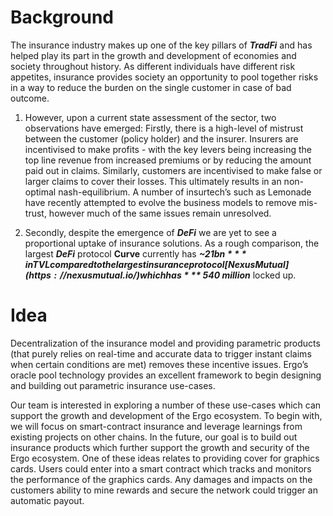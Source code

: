 # Background
The insurance industry makes up one of the key pillars of ***TradFi*** and has helped play its part in the growth and development of economies and society throughout history. As different individuals have different risk appetites, insurance provides society an opportunity to pool together risks in a way to reduce the burden on the single customer in case of bad outcome.

1. However, upon a current state assessment of the sector, two observations have emerged:
Firstly, there is a high-level of mistrust between the customer (policy holder) and the insurer. Insurers are incentivised to make profits - with the key levers being increasing the top line revenue from increased premiums or by reducing the amount paid out in claims. Similarly, customers are incentivised to make false or larger claims to cover their losses. This ultimately results in an non-optimal nash-equilibrium.  A number of insurtech’s such as Lemonade have recently attempted to evolve the business models to remove mis-trust, however much of the same issues remain unresolved. 


2. Secondly, despite the emergence of ***DeFi*** we are yet to see a proportional uptake of insurance solutions.  As a rough comparison, the largest ***DeFi*** protocol **Curve** currently has ***~$21bn*** in TVL compared to the largest insurance protocol [Nexus Mutual](https://nexusmutual.io/) which has ***~$540 million*** locked up.



# Idea 
Decentralization of the insurance model and providing parametric products (that purely relies on real-time and accurate data to trigger instant claims when certain conditions are met) removes these incentive issues.  Ergo’s oracle pool technology provides an excellent framework to begin designing and building out parametric insurance use-cases. 

Our team is interested in exploring a number of these use-cases which can support the growth and development of the Ergo ecosystem. To begin with, we will focus on smart-contract insurance and leverage learnings from existing projects on other chains. In the future, our goal is to build out insurance products which further support the growth and security of the Ergo ecosystem. One of these ideas relates to providing cover for graphics cards. Users could enter into a smart contract which tracks and monitors the performance of the graphics cards. Any damages and impacts on the customers ability to mine rewards and secure the network could trigger an automatic payout.